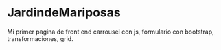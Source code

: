 # JardindeMariposas
Mi primer pagina de front end
carrousel con js, formulario con bootstrap, transformaciones, grid.
